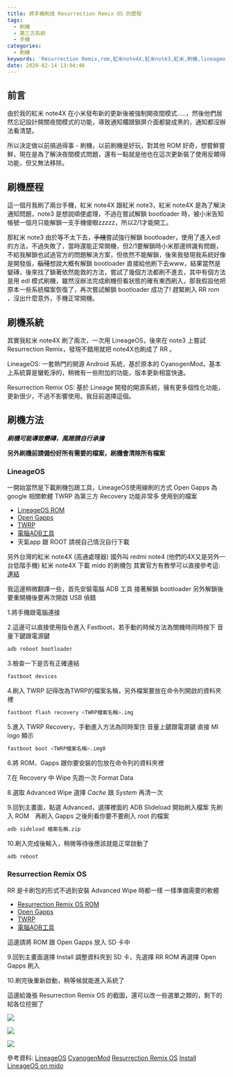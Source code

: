```yaml
---
title: 將手機刷成 Resurrection Remix OS 的歷程
tags:
  - 刷機
  - 第三方系統
  - 手機
categories:
  - 刷機
keywords: 'Resurrection Remix,rom,紅米note4X,紅米note3,紅米,刷機,lineageos'
date: 2020-02-14 13:04:46
---
```


## 前言

由於我的紅米 note4X 在小米發布新的更新後被強制開夜間模式.....，然後他們居然忘記設計開關夜間模式的功能，導致通知欄跟鎖屏介面都變成黑的，通知都沒辦法看清楚。

所以決定做以前搞過得事 - 刷機，以前刷機是好玩，對其他 ROM 好奇，想嘗鮮嘗鮮，現在是為了解決夜間模式問題，還有一點就是他也在這次更新裝了使用反饋得功能，但又無法移除。

<!-- more -->

## 刷機歷程

這一個月我刷了兩台手機，紅米 note4X 跟紅米 note3，紅米 note4X 是為了解決通知問題，note3 是想說順便處理，不過在嘗試解鎖 bootloader 時，被小米告知帳號一個月只能解鎖一支手機傻眼zzzzz，所以2/1才能開工。

那紅米 note3 由於等不太下去，~~手賤~~嘗試強行解鎖 bootloader，使用了進入edl的方法，不過失敗了，當時還能正常開機，但2/1要解鎖時小米那邊辨識有問題，不給我解鎖也試過官方的問題解決方案，但依然不能解鎖，後來我發現我系統好像是開發版，~~腦殘~~想說大概有解鎖 bootloader 直接給他刷下去www，結果當然是變磚，後來找了鎖著依然能救的方法，嘗試了幾個方法都刷不進去，其中有個方法是用 edl 模式刷機，雖然沒辦法完成刷機但看狀態的確有東西刷入，那我假設他把原本一些系統檔案恢復了，再次嘗試解鎖 bootloader 成功了! 趕緊刷入 RR rom ，沒出什麼意外，手機正常開機。

## 刷機系統

其實我紅米 note4X 刷了兩次，一次用 LineageOS，後來在 note3 上嘗試 Resurrection Remix，發現不錯用就把 note4X也刷成了 RR 。

LineageOS: 一套熱門的開源 Android 系統，基於原本的 CyanogenMod，基本上系統算是蠻乾淨的，稍微有一些附加的功能，版本更新相當快速。

Resurrection Remix OS: 基於 Lineage 開發的開源系統，擁有更多個性化功能，更新很少，不過不影響使用。我目前選擇這個。

## 刷機方法

***刷機可能導致變磚，風險請自行承擔***

**另外刷機前請備份好所有需要的檔案，刷機會清除所有檔案**

### LineageOS
一開始當然是下載刷機包跟工具，LineageOS使用線刷的方式
Open Gapps 為 google 相關軟體
TWRP 為第三方 Recovery 功能非常多
使用到的檔案

* [LineageOS ROM](https://download.lineageos.org/mido#!user)
* [Open Gapps](https://opengapps.org/)
* [TWRP](https://twrp.me/xiaomi/xiaomiredminote4.html)
* [電腦ADB工具](https://wiki.lineageos.org/adb_fastboot_guide.html#setting-up-adb)
* 天氣app 跟 ROOT 請視自己情況自行下載

另外台灣的紅米 note4X (高通處理器) 國外叫 redmi note4 (他們的4X又是另外一台低階手機)
紅米 note4X 下載 mido 的刷機包
其實官方有教學可以直接參考這:[連結](https://wiki.lineageos.org/devices/mido/install)

我這邊稍微翻譯一些，首先安裝電腦 ADB 工具
接著解鎖 bootloader 另外解鎖後要重開機後要再次開啟 USB 偵錯

1.將手機跟電腦連接

2.這邊可以直接使用指令進入 Fastboot，若手動的時候方法為關機時同時按下 音量下鍵跟電源鍵
```bash
adb reboot bootloader
```
3.檢查一下是否有正確連結
```bash
fastboot devices
```
4.刷入 TWRP 記得改為TWRP的檔案名稱，另外檔案要放在命令列開啟的資料夾裡
```bash
fastboot flash recovery <TWRP檔案名稱>.img
```
5.進入 TWRP Recovery，手動進入方法為同時案住 音量上鍵跟電源鍵 直接 MI logo 顯示
```bash
fastboot boot <TWRP檔案名稱>.img0
```
6.將 ROM、Gapps 跟你要安裝的包放在命令列的資料夾裡

7.在 Recovery 中 Wipe 先跑一次 Format Data

8.選取 Advanced Wipe 選擇 *Cache* 跟 *System* 再清一次

9.回到主畫面，點選 Advanced，選擇裡面的 ADB Slideload 開始刷入檔案
  先刷入 ROM　再刷入 Gapps 之後則看你要不要刷入 root 的檔案
```bash
adb sideload 檔案名稱.zip
```

10.刷入完成後輸入，稍微等待後應該就能正常啟動了
```bash
adb reboot
```

### Resurrection Remix OS
RR 是卡刷包的形式不過到安裝 Advanced Wipe 時都一樣
一樣準備需要的軟體

* [Resurrection Remix OS ROM](https://get.resurrectionremix.com/)
* [Open Gapps](https://opengapps.org/)
* [TWRP](https://twrp.me/xiaomi/xiaomiredminote4.html)
* [電腦ADB工具](https://wiki.lineageos.org/adb_fastboot_guide.html#setting-up-adb)

這邊請將 ROM 跟 Open Gapps 放入 SD 卡中

9.回到主畫面選擇 Install 調整資料夾到 SD 卡，先選擇 RR ROM 再選擇 Open Gapps 刷入

10.刷完後重新啟動，稍等候就能進入系統了

這邊給幾張 Resurrection Remix OS 的截圖，還可以改一些選單之類的，剩下的給各位挖掘了

![](https://res.cloudinary.com/akizukineko/image/upload/v1581656393/2020/02/flash-rom/Screenshot-1.png)


![](https://res.cloudinary.com/akizukineko/image/upload/v1581656395/2020/02/flash-rom/Screenshot-2.png)


![](https://res.cloudinary.com/akizukineko/image/upload/v1581656394/2020/02/flash-rom/Screenshot-3.png)

參考資料:
[LineageOS](https://zh.wikipedia.org/wiki/LineageOS)
[CyanogenMod](https://zh.wikipedia.org/wiki/CyanogenMod#CyanogenMod_14.1)
[Resurrection Remix OS](https://en.wikipedia.org/wiki/Resurrection_Remix_OS)
[Install LineageOS on mido](https://wiki.lineageos.org/devices/mido/install)